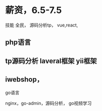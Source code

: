 
# 薪资，6.5-7.5

技能
全民，
源码分析tp，
vue,react,

php语言
----
tp源码分析
laveral框架
yii框架
----

iwebshop，
----


go语言

nginx，go-admin，源码分析，
go视频学习




